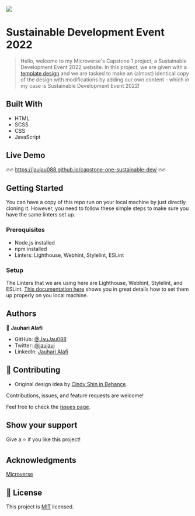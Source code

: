 ![](https://img.shields.io/badge/Microverse-blueviolet)

# Sustainable Development Event 2022 

> Hello, welcome to my Microverse's Capstone 1 project, a Sustainable Development Event 2022 website. In this project, we are given with a [template design](https://www.behance.net/gallery/29845175/CC-Global-Summit-2015) and we are tasked to make an (almost) identical copy of the design with modifications by adding our own content - which in my case is Sustainable Development Event 2022!

## Built With

- HTML
- SCSS
- CSS
- JavaScript


## Live Demo

:fire::fire: https://jaujau088.github.io/capstone-one-sustainable-dev/ :fire::fire:


## Getting Started

You can have a copy of this repo run on your local machine by just directly cloning it. However, you need to follow these simple steps to make sure you have the same linters set up.


### Prerequisites

- Node.js installed
- npm installed
- Linters: Lighthouse, Webhint, Stylelint, ESLint

### Setup

The Linters that we are using here are Lighthouse, Webhint, Stylelint, and ESLint. [This documentation here](https://github.com/microverseinc/linters-config/tree/master/html-css-js) shows you in great details how to set them up properly on you local machine.


## Authors

👤 **Jauhari Alafi**

- GitHub: [@JauJau088](https://github.com/JauJau088)
- Twitter: [@jaujauj](https://twitter.com/jaujauj)
- LinkedIn: [Jauhari Alafi](https://linkedin.com/in/jauhari-alafi-7295b821a/)


## 🤝 Contributing

- Original design idea by [Cindy Shin in Behance](https://www.behance.net/adagio07).

Contributions, issues, and feature requests are welcome!

Feel free to check the [issues page](../../issues/).

## Show your support

Give a ⭐️ if you like this project!

## Acknowledgments

[Microverse](https://www.microverse.org/)

## 📝 License

This project is [MIT](./MIT.md) licensed.